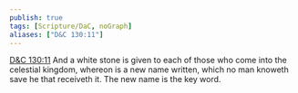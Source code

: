 ```yaml
---
publish: true
tags: [Scripture/DaC, noGraph]
aliases: ["D&C 130:11"]
---
```

[D&C 130:11](https://churchofjesuschrist.org/study/scriptures/dc-testament/dc/130?lang=eng&id=p11#p11) And a white stone is given to each of those who come into the celestial kingdom, whereon is a new name written, which no man knoweth save he that receiveth it. The new name is the key word.
